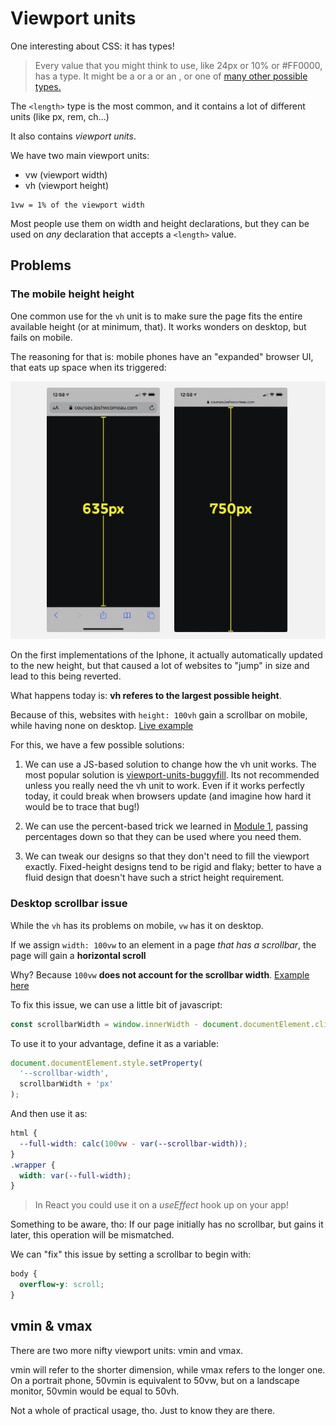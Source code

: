 # Viewport units

One interesting about CSS: it has types!

> Every value that you might think to use, like 24px or 10% or #FF0000, has a type. It might be a <length> or a <color> or an <angle>, or one of [many other possible types.](https://developer.mozilla.org/en-US/docs/Web/CSS/CSS_Types)

The `<length>` type is the most common, and it contains a lot of different units (like px, rem, ch...)

It also contains *viewport units*.

We have two main viewport units:

- vw (viewport width)
- vh (viewport height)

```
1vw = 1% of the viewport width
```

Most people use them on width and height declarations, but they can be used on *any* declaration that accepts a `<length>` value.

## Problems

### The mobile height height

One common use for the `vh` unit is to make sure the page fits the entire available height (or at minimum, that). It works wonders on desktop, but fails on mobile.

The reasoning for that is: mobile phones have an "expanded" browser UI, that eats up space when its triggered:

![phone height example](./assets/phone-height.jpeg)

On the first implementations of the Iphone, it actually automatically updated to the new height, but that caused a lot of websites to "jump" in size and lead to this being reverted.

What happens today is: **vh referes to the largest possible height**.

Because of this, websites with `height: 100vh` gain a scrollbar on mobile, while having none on desktop. [Live example](courses.joshwcomeau.com/demos/full-height-vh)

For this, we have a few possible solutions:

1. We can use a JS-based solution to change how the vh unit works. The most popular solution is [viewport-units-buggyfill](https://github.com/rodneyrehm/viewport-units-buggyfill). Its not recommended unless you really need the vh unit to work. Even if it works perfectly today, it could break when browsers update (and imagine how hard it would be to trace that bug!)

2. We can use the percent-based trick we learned in [Module 1](../01_Rendering_Logic/width-height.md), passing percentages down so that they can be used where you need them.

3. We can tweak our designs so that they don't need to fill the viewport exactly. Fixed-height designs tend to be rigid and flaky; better to have a fluid design that doesn't have such a strict height requirement.

### Desktop scrollbar issue

While the `vh` has its problems on mobile, `vw` has it on desktop.

If we assign `width: 100vw` to an element in a page *that has a scrollbar*, the page will gain a **horizontal scroll**

Why? Because `100vw` **does not account for the scrollbar width**. [Example here](https://courses.joshwcomeau.com/demos/100vw)

To fix this issue, we can use a little bit of javascript:

```js
const scrollbarWidth = window.innerWidth - document.documentElement.clientWidth;
```

To use it to your advantage, define it as a variable:

```js
document.documentElement.style.setProperty(
  '--scrollbar-width',
  scrollbarWidth + 'px'
);
```

And then use it as:

```css
html {
  --full-width: calc(100vw - var(--scrollbar-width));
}
.wrapper {
  width: var(--full-width);
}
```

> In React you could use it on a *useEffect* hook up on your app!

Something to be aware, tho: If our page initially has no scrollbar, but gains it later, this operation will be mismatched.

We can "fix" this issue by setting a scrollbar to begin with:

```css
body {
  overflow-y: scroll;
}
```

## vmin & vmax

There are two more nifty viewport units: vmin and vmax.

vmin will refer to the shorter dimension, while vmax refers to the longer one. On a portrait phone, 50vmin is equivalent to 50vw, but on a landscape monitor, 50vmin would be equal to 50vh.

Not a whole of practical usage, tho. Just to know they are there.
